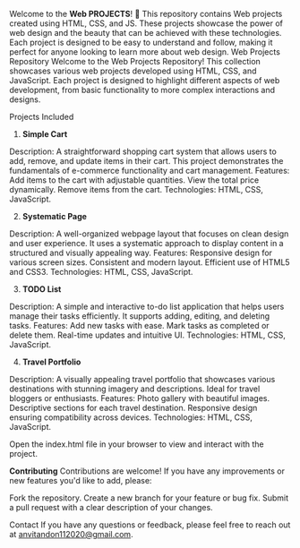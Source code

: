 Welcome to the **Web PROJECTS**! 🎉 
This repository contains Web projects created using HTML, CSS, and JS. 
These projects showcase the power of web design and the beauty that can be achieved with these technologies. Each project is designed to be easy to understand and follow, making it perfect for anyone looking to learn more about web design.
Web Projects Repository
Welcome to the Web Projects Repository! This collection showcases various web projects developed using HTML, CSS, and JavaScript. Each project is designed to highlight different aspects of web development, from basic functionality to more complex interactions and designs.

Projects Included

1. **Simple Cart**

Description: A straightforward shopping cart system that allows users to add, remove, and update items in their cart. This project demonstrates the fundamentals of e-commerce functionality and cart management.
Features:
Add items to the cart with adjustable quantities.
View the total price dynamically.
Remove items from the cart.
Technologies: HTML, CSS, JavaScript.

2. **Systematic Page**

Description: A well-organized webpage layout that focuses on clean design and user experience. It uses a systematic approach to display content in a structured and visually appealing way.
Features:
Responsive design for various screen sizes.
Consistent and modern layout.
Efficient use of HTML5 and CSS3.
Technologies: HTML, CSS, JavaScript.


3. **TODO List**

Description: A simple and interactive to-do list application that helps users manage their tasks efficiently. It supports adding, editing, and deleting tasks.
Features:
Add new tasks with ease.
Mark tasks as completed or delete them.
Real-time updates and intuitive UI.
Technologies: HTML, CSS, JavaScript.

4. **Travel Portfolio**

Description: A visually appealing travel portfolio that showcases various destinations with stunning imagery and descriptions. Ideal for travel bloggers or enthusiasts.
Features:
Photo gallery with beautiful images.
Descriptive sections for each travel destination.
Responsive design ensuring compatibility across devices.
Technologies: HTML, CSS, JavaScript.

Open the index.html file in your browser to view and interact with the project.

**Contributing**
Contributions are welcome! If you have any improvements or new features you'd like to add, please:

Fork the repository.
Create a new branch for your feature or bug fix.
Submit a pull request with a clear description of your changes.


Contact
If you have any questions or feedback, please feel free to reach out at anvitandon112020@gmail.com.
